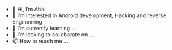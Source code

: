 - 👋 Hi, I’m Abhi
- 👀 I’m interested in Android development, Hacking and reverse Engineering
- 🌱 I’m currently learning ...
- 💞️ I’m looking to collaborate on ...
- 📫 How to reach me ...

<!---
IncognitoMafia/IncognitoMafia is a ✨ special ✨ repository because its `README.md` (this file) appears on your GitHub profile.
You can click the Preview link to take a look at your changes.
--->
